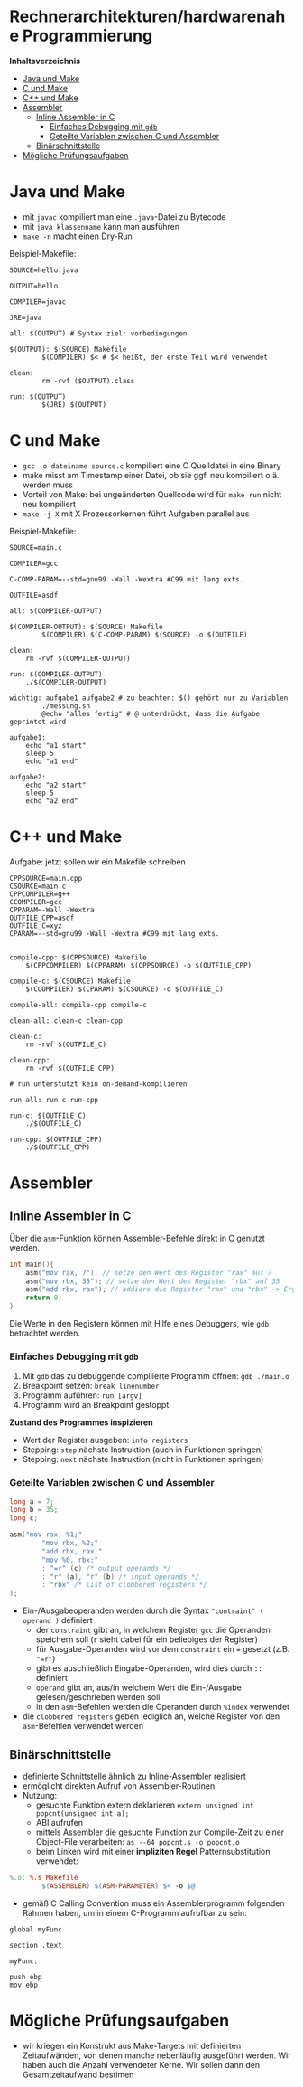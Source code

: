 Rechnerarchitekturen/hardwarenahe Programmierung
================================================

<!-- START doctoc generated TOC please keep comment here to allow auto update -->
<!-- DON'T EDIT THIS SECTION, INSTEAD RE-RUN doctoc TO UPDATE -->
**Inhaltsverzeichnis**

- [Java und Make](#java-und-make)
- [C und Make](#c-und-make)
- [C++ und Make](#c-und-make)
- [Assembler](#assembler)
  - [Inline Assembler in C](#inline-assembler-in-c)
    - [Einfaches Debugging mit `gdb`](#einfaches-debugging-mit-gdb)
    - [Geteilte Variablen zwischen C und Assembler](#geteilte-variablen-zwischen-c-und-assembler)
  - [Binärschnittstelle](#bin%C3%A4rschnittstelle)
- [Mögliche Prüfungsaufgaben](#m%C3%B6gliche-pr%C3%BCfungsaufgaben)

<!-- END doctoc generated TOC please keep comment here to allow auto update -->

<!--newpage-->

# Java und Make

- mit ``javac`` kompiliert man eine ``.java``-Datei zu Bytecode
- mit ``java klassenname`` kann man ausführen
- ``make -n`` macht einen Dry-Run

Beispiel-Makefile:

```make
SOURCE=hello.java

OUTPUT=hello

COMPILER=javac

JRE=java

all: $(OUTPUT) # Syntax ziel: vorbedingungen

$(OUTPUT): $(SOURCE) Makefile
        $(COMPILER) $< # $< heißt, der erste Teil wird verwendet

clean:
        rm -rvf ($OUTPUT).class

run: $(OUTPUT)
        $(JRE) $(OUTPUT)
```

# C und Make

- ``gcc -o dateiname source.c`` kompiliert eine C Quelldatei in eine Binary
- make misst am Timestamp einer Datei, ob sie ggf. neu kompiliert o.ä. werden muss
- Vorteil von Make: bei ungeänderten Quellcode wird für ``make run`` nicht neu kompiliert
- ``make -j X`` mit X Prozessorkernen führt Aufgaben parallel aus

Beispiel-Makefile:

```make
SOURCE=main.c

COMPILER=gcc

C-COMP-PARAM=--std=gnu99 -Wall -Wextra #C99 mit lang exts.

OUTFILE=asdf

all: $(COMPILER-OUTPUT)

$(COMPILER-OUTPUT): $(SOURCE) Makefile
        $(COMPILER) $(C-COMP-PARAM) $(SOURCE) -o $(OUTFILE)

clean:
    rm -rvf $(COMPILER-OUTPUT)

run: $(COMPILER-OUTPUT)
    ./$(COMPILER-OUTPUT)

wichtig: aufgabe1 aufgabe2 # zu beachten: $() gehört nur zu Variablen
        ./messung.sh
        @echo "alles fertig" # @ unterdrückt, dass die Aufgabe geprintet wird

aufgabe1:
    echo "a1 start"
    sleep 5
    echo "a1 end"

aufgabe2:
    echo "a2 start"
    sleep 5
    echo "a2 end"
```

# C++ und Make

Aufgabe: jetzt sollen wir ein Makefile schreiben

```make
CPPSOURCE=main.cpp
CSOURCE=main.c
CPPCOMPILER=g++
CCOMPILER=gcc
CPPARAM=-Wall -Wextra
OUTFILE_CPP=asdf
OUTFILE_C=xyz
CPARAM=--std=gnu99 -Wall -Wextra #C99 mit lang exts.


compile-cpp: $(CPPSOURCE) Makefile
	$(CPPCOMPILER) $(CPPARAM) $(CPPSOURCE) -o $(OUTFILE_CPP)

compile-c: $(CSOURCE) Makefile
	$(CCOMPILER) $(CPARAM) $(CSOURCE) -o $(OUTFILE_C)

compile-all: compile-cpp compile-c

clean-all: clean-c clean-cpp

clean-c:
	rm -rvf $(OUTFILE_C)

clean-cpp:
	rm -rvf $(OUTFILE_CPP)

# run unterstützt kein on-demand-kompilieren

run-all: run-c run-cpp

run-c: $(OUTFILE_C)
	./$(OUTFILE_C)

run-cpp: $(OUTFILE_CPP)
	./$(OUTFILE_CPP)
```

# Assembler

## Inline Assembler in C

Über die `asm`-Funktion können Assembler-Befehle direkt in C genutzt werden.

```C
int main(){
	asm("mov rax, 7"); // setze den Wert des Register "rax" auf 7
	asm("mov rbx, 35"); // setze den Wert des Register "rbx" auf 35
	asm("add rbx, rax"); // addiere die Register "rax" und "rbx" -> Ergebnis in "rbx"
	return 0;
}
```

Die Werte in den Registern können mit Hilfe eines Debuggers, wie `gdb` betrachtet werden.

### Einfaches Debugging mit `gdb`

1. Mit `gdb` das zu debuggende compilierte Programm öffnen: `gdb ./main.o`
2. Breakpoint setzen: `break linenumber`
3. Programm auführen: `run [argv]`
4. Programm wird an Breakpoint gestoppt

**Zustand des Programmes inspizieren**

- Wert der Register ausgeben: `info registers`
- Stepping: `step` nächste Instruktion (auch in Funktionen springen)
- Stepping: `next` nächste Instruktion (nicht in Funktionen springen)

### Geteilte Variablen zwischen C und Assembler

```C
long a = 7;
long b = 35;
long c;

asm("mov rax, %1;"
		"mov rbx, %2;"
		"add rbx, rax;"
		"mov %0, rbx;"
		: "=r" (c) /* output operands */
		: "r" (a), "r" (b) /* input operands */
		: "rbx" /* list of clobbered registers */
);
```

- Ein-/Ausgabeoperanden werden durch die Syntax `"contraint" ( operand )` definiert
	- der `constraint` gibt an, in welchem Register `gcc` die Operanden speichern soll (`r` steht dabei für ein beliebiges der Register)
	- für Ausgabe-Operanden wird vor dem `constraint` ein `=` gesetzt (z.B. `"=r"`)
	- gibt es auschließlich Eingabe-Operanden, wird dies durch `::` definiert
	- `operand` gibt an, aus/in welchem Wert die Ein-/Ausgabe gelesen/geschrieben werden soll
	- in den `asm`-Befehlen werden die Operanden durch `%index` verwendet
- die `clobbered registers` geben lediglich an, welche Register von den `asm`-Befehlen verwendet werden

## Binärschnittstelle

- definierte Schnittstelle ähnlich zu Inline-Assembler realisiert
- ermöglicht direkten Aufruf von Assembler-Routinen
- Nutzung:
  - gesuchte Funktion extern deklarieren ``extern unsigned int popcnt(unsigned int a);``
  - ABI aufrufen
  - mittels Assembler die gesuchte Funktion zur Compile-Zeit zu einer Object-File verarbeiten: ``as --64 popcnt.s -o popcnt.o``
  - beim Linken wird mit einer **impliziten Regel** Patternsubstitution verwendet:

```makefile
%.o: %.s Makefile
        $(ASSEMBLER) $(ASM-PARAMETER) $< -o $@
```

- gemäß C Calling Convention muss ein Assemblerprogramm folgenden Rahmen haben, um in einem C-Programm aufrufbar zu sein:

```assembly
global myFunc

section .text

myFunc:

push ebp
mov ebp
```

# Mögliche Prüfungsaufgaben

- wir kriegen ein Konstrukt aus Make-Targets mit definierten Zeitaufwänden, von denen manche nebenläufig ausgeführt werden. Wir haben auch die Anzahl verwendeter Kerne. Wir sollen dann den Gesamtzeitaufwand bestimen

